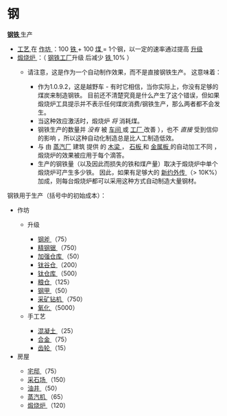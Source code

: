 # 钢
<p>
  <strong>
    <a href="#workshop#Steel">
        钢铁
    </a>
  </strong>
    生产
</p>
<ul>
  <li>
    <a href="#workshop#Crafting">
        工艺
    </a>
      在
    <a href="#Buildings#Workshop">
        作坊
    </a>
      ：100
    <a href="#iron">
        铁
    </a>+ 100
    <a href="?file=003-资源大全/04-煤">
        煤
    </a>
      = 1个钢，以一定的速率通过提高
    <a href="#workshop#Upgrades">
        升级
    </a>
  </li>
  <li>
    <a href="#Buildings#Calciner">
        煅烧炉
    </a>
      ：（
      <a href="#workshop#Steel_Plants">
        钢铁工厂</a>升级
      后减少
    <a href="#iron">
        铁
    </a>
      10%
      ）
    <a href="#workshop#Steel_Plants">
    </a>
  </li>
  <ul>
    <li>
        请注意，这是作为一个自动制作效果，而不是直接钢铁生产。
        这意味着：
    </li>
    <ul>
      <li>
          作为1.0.9.2，这是越野车 - 有时它相信，当你实际上，你没有足够的煤炭来制造钢铁。
          目前还不清楚究竟是什么产生了这个错误，但如果煅烧炉工具提示并不表示任何煤炭消费/钢铁生产，那么两者都不会发生。
      </li>
      <li>
          当这种效应激活时，煅烧炉
        <em>
            将
        </em>
          消耗煤。
      </li>
      <li>
          钢铁生产的数量并
        <em>
            没有
        </em>
          被
        <a href="#Buildings#Workshop">
            车间
        </a>
          或
        <a href="#Buildings#Factory">
            工厂
        </a>
          改善
          ），也不
        <em>
            直接
        </em>
          受到信仰的影响
          ，所以这种自动化制造总是比人工制造低效。
      </li>
      <li>
          与
          由
          <a href="#Buildings#Steamworks">
            蒸汽厂</a>
          建筑
          提供
          的
        <a href="#beam">
            木梁
        </a>
          ，
        <a href="#slab">
            石板
        </a>
          和
        <a href="#plate">
            金属板
        </a>
          的自动加工不同
          ，煅烧炉的效果被应用于每个滴答。
        <a href="#Buildings#Steamworks">
        </a>
      </li>
      <li>
          生产的钢铁量（以及因此而损失的铁和煤产量）取决于煅烧炉中单个煅烧炉可产生多少铁。
          因此，如果有足够大的
        <a href="#Religion#Apocrypha">
            新约外传
        </a>
          （&gt; 10K%）加成，则每台煅烧炉都可以采用这种方式自动制造大量钢材。
      </li>
    </ul>
  </ul>
</ul>
<p>
    钢铁用于生产（括号中的初始成本）：
</p>
<ul>
  <li>
      作坊
  </li>
  <ul>
    <li>
        升级
    </li>
    <ul>
      <li>
        <a href="#workshop#Steel_Axe">
            钢斧
        </a>
          （75）
      </li>
      <li>
        <a href="#workshop#Steel_Saw">
            精钢锯
        </a>
          （750）
      </li>
      <li>
        <a href="#workshop#Reinforced_Warehouses">
            加强仓库
        </a>
          （50）
      </li>
      <li>
        <a href="#workshop#Titanium_Barns">
            钛谷仓
        </a>
          （200）
      </li>
      <li>
        <a href="#workshop#Titanium_Warehouses">
            钛仓库
        </a>
          （500）
      </li>
      <li>
        <a href="#workshop#Silos">
            粮仓
        </a>
          （125）
      </li>
      <li>
        <a href="#workshop#Steel_Armour">
            钢甲
        </a>
          （50）
      </li>
      <li>
        <a href="#workshop#Mining_Drill">
            采矿钻机
        </a>
          （750）
      </li>
      <li>
        <a href="#workshop#Oxidation">
            氧化
        </a>
          （5000）
      </li>
    </ul>
    <li>
        手工艺
    </li>
    <ul>
      <li>
        <a href="#concrete">
            混凝土
        </a>
          （25）
      </li>
      <li>
        <a href="#alloy">
            合金
        </a>
          （75）
      </li>
      <li>
        <a href="#gear">
            齿轮
        </a>
          （15）
      </li>
    </ul>
  </ul>
  <li>
      房屋
  </li>
  <ul>
    <li>
      <a href="#Buildings#Mansion">
          宅邸
      </a>
        （75）
    </li>
    <li>
      <a href="#Buildings#Quarry">
          采石场
      </a>
        （150）
    </li>
    <li>
      <a href="#Buildings#Oil_Well">
          油井
      </a>
        （50）
    </li>
    <li>
      <a href="#Buildings#Steamworks">
          蒸汽机
      </a>
        （65）
    </li>
    <li>
      <a href="#Buildings#Calciner">
          煅烧炉
      </a>
        （120）
    </li>
  </ul>
</ul>